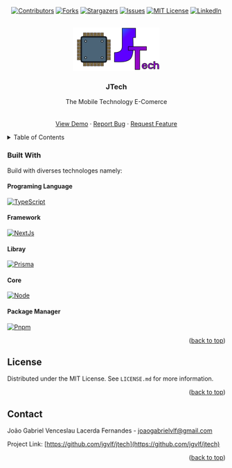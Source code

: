 <!-- Improved compatibility of back to top link: See: https://github.com/othneildrew/Best-README-Template/pull/73 -->
<a name="readme-top"></a>
<!--
*** Thanks for checking out the Best-README-Template. If you have a suggestion
*** that would make this better, please fork the repo and create a pull request
*** or simply open an issue with the tag "enhancement".
*** Don't forget to give the project a star!
*** Thanks again! Now go create something AMAZING! :D
-->



<!-- PROJECT SHIELDS -->
<!--
*** I'm using markdown "reference style" links for readability.
*** Reference links are enclosed in brackets [ ] instead of parentheses ( ).
*** See the bottom of this document for the declaration of the reference variables
*** for contributors-url, forks-url, etc. This is an optional, concise syntax you may use.
*** https://www.markdownguide.org/basic-syntax/#reference-style-links
-->

<p align="center">
  <a href="https://github.com/jgvlf/jtech/graphs/contributors"><img alt="Contributors" src="https://img.shields.io/github/contributors/jgvlf/jtech?color=BD00FF&style=plastic"/></a>
  <a href="https://github.com/jgvlf/jtech/network/members"><img alt="Forks" src="https://img.shields.io/github/forks/jgvlf/jtech?color=6F00D8&style=plastic"/></a>
  <a href="https://github.com/jgvlf/jtech/stargazers"><img alt="Stargazers" src="https://img.shields.io/github/stars/jgvlf/jtech?color=0003FF&style=plastic"/></a>
  <a href="https://github.com/jgvlf/jtech/issues"><img alt="Issues" src="https://img.shields.io/github/issues/jgvlf/jtech?color=008BFF&style=plastic"/></a>
  <a href="https://github.com/jgvlf/jtech/blob/deploy/LICENSE.md"><img alt="MIT License" src="https://img.shields.io/github/license/jgvlf/jtech?color=00FBFF&style=plastic"/></a>
  <a href="https://www.linkedin.com/in/jgvlf/"><img alt="LinkedIn" src="https://img.shields.io/badge/-LinkedIn-black.svg?style=plastic&logo=linkedin&color=0A66C2"/>   </a>
</p>

<!-- [![Contributors][contributors-shield]][contributors-url]
[![Forks][forks-shield]][forks-url]
[![Stargazers][stars-shield]][stars-url]
[![Issues][issues-shield]][issues-url]
[![MIT License][license-shield]][license-url]
[![LinkedIn][linkedin-shield]][linkedin-url] -->



<!-- PROJECT LOGO -->
<br />
<div align="center">
  <a href="https://github.com/jgvlf/jtech">
    <img src="images/JTech_Logo.svg" alt="Logo" width="200" height="100">
  </a>

  <h3 align="center">JTech</h3>

  <p align="center">
    The Mobile Technology E-Comerce
    <br />
    <br />
    <br />
    <a href="https://github.com/jgvlf/jtech">View Demo</a>
    ·
    <a href="https://github.com/jgvlf/jtech/issues">Report Bug</a>
    ·
    <a href="https://github.com/jgvlf/jtech/issues">Request Feature</a>
  </p>
</div>



<!-- TABLE OF CONTENTS -->
<details>
  <summary>Table of Contents</summary>
  <ol>
    <li>
      <a href="#built-with">Built With</a>
      <ol type='1'>
        <li><a href="#programing-language">Programing Language</a></li>
        <li><a href="#framework">Framework</a></li>
        <li><a href="#libray">Libray</a></li>
        <li><a href="#core">Core</a></li>
        <li><a href="#package-manager">Package Manager</a></li>
      </ol>
    </li>
  </ol>
</details>

### Built With

Build with diverses technologes namely:

#### Programing Language
[![TypeScript][TS-shield]][TS-url]

#### Framework
[![NextJs][NextJs-shield]][NextJs-url]

#### Libray

[![Prisma][Prisma-shield]][Prisma-url]

#### Core
[![Node][Node-shield]][Node-url]

#### Package Manager
[![Pnpm][Pnpm-shield]][Pnpm-url]

<p align="right">(<a href="#readme-top">back to top</a>)</p>

<!-- LICENSE -->
## License

Distributed under the MIT License. See `LICENSE.md` for more information.

<p align="right">(<a href="#readme-top">back to top</a>)</p>



<!-- CONTACT -->
## Contact

João Gabriel Venceslau Lacerda Fernandes - joaogabrielvlf@gmail.com

Project Link: [https://github.com/jgvlf/jtech](https://github.com/jgvlf/jtech)

<p align="right">(<a href="#readme-top">back to top</a>)</p>




<!-- MARKDOWN LINKS & IMAGES -->
<!-- https://www.markdownguide.org/basic-syntax/#reference-style-links -->
[contributors-shield]: https://img.shields.io/github/contributors/jgvlf/jtech?color=BD00FF&style=plastic
[contributors-url]: https://github.com/jgvlf/jtech/graphs/contributors
[forks-shield]: https://img.shields.io/github/forks/jgvlf/jtech?color=6F00D8&style=plastic
[forks-url]: https://github.com/jgvlf/jtech/network/members
[stars-shield]: https://img.shields.io/github/stars/jgvlf/jtech?color=0003FF&style=plastic
[stars-url]: https://github.com/jgvlf/jtech/stargazers
[issues-shield]: https://img.shields.io/github/issues/jgvlf/jtech?color=008BFF&style=plastic
[issues-url]: https://github.com/jgvlf/jtech/issues
[license-shield]: https://img.shields.io/github/license/jgvlf/jtech?color=00FBFF&style=plastic
[license-url]: https://github.com/jgvlf/jtech/blob/deploy/LICENSE.txt
[linkedin-shield]: https://img.shields.io/badge/-LinkedIn-black.svg?style=plastic&logo=linkedin&color=0A66C2
[linkedin-url]: https://www.linkedin.com/in/jgvlf/
<!-- [product-screenshot]: images/screenshot.png -->

[NextJs-shield]: https://img.shields.io/badge/next.js-000000?style=for-the-badge&logo=nextdotjs&logoColor=white
[NextJs-url]: https://nextjs.org/

[Prisma-shield]: https://img.shields.io/badge/Prisma-3982CE?style=for-the-badge&logo=Prisma&logoColor=white
[Prisma-url]: https://www.prisma.io/

[TS-shield]: https://img.shields.io/badge/TypeScript-007ACC?style=for-the-badge&logo=typescript&logoColor=white
[TS-url]: https://www.typescriptlang.org/

[Node-shield]: https://img.shields.io/badge/Node.js-339933?style=for-the-badge&logo=nodedotjs&logoColor=white
[Node-url]: https://nodejs.org/en/

[Pnpm-shield]: https://img.shields.io/badge/Pnpm-4E4E4E?logo=pnpm&style=for-the-badge
[Pnpm-url]: https://pnpm.io/pt/
